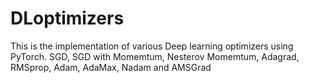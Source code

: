 # DLoptimizers
This is the implementation of various Deep learning optimizers using PyTorch.
SGD,
SGD with Momemtum,
Nesterov Momemtum,
Adagrad,
RMSprop,
Adam,
AdaMax,
Nadam and
AMSGrad
